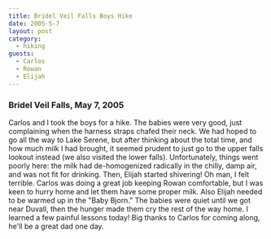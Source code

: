 ```yaml
---
title: Bridel Veil Falls Boys Hike
date: 2005-5-7
layout: post
category:
  - hiking
guests:
  - Carlos
  - Rowan
  - Elijah
---
```


### Bridel Veil Falls, May 7, 2005

Carlos and I took the boys for a hike. The babies were very good, just
complaining when the harness straps chafed their neck. We had hoped to go
all the way to Lake Serene, but after thinking about the total time, and
how much milk I had brought, it seemed prudent to just go to the upper falls
lookout instead (we also visited the lower falls). Unfortunately, things
went poorly here: the milk had de-homogenized radically in the chilly, damp
air, and was not fit for drinking. Then, Elijah started shivering! Oh man,
I felt terrible. Carlos was doing a great job keeping Rowan comfortable,
but I was keen to hurry home and let them have some proper milk. Also Elijah
needed to be warmed up in the "Baby Bjorn." The babies were quiet until we
got near Duvall, then the hunger made them cry the rest of the way home.
I learned a few painful lessons today! Big thanks to Carlos for coming along,
he'll be a great dad one day.
